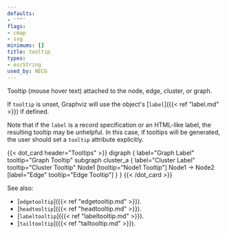 ```yaml
---
defaults:
- '""'
flags:
- cmap
- svg
minimums: []
title: tooltip
types:
- escString
used_by: NECG
---
```

Tooltip (mouse hover text) attached to the node, edge, cluster, or graph.

If `tooltip` is unset, Graphviz will use the object's [`label`]({{< ref "label.md" >}}) if defined.

Note
that if the `label` is a record specification or an HTML-like label, the
resulting tooltip may be unhelpful. In this case, if tooltips will be
generated, the user should set a `tooltip` attribute explicitly.

{{< dot_card header="Tooltips" >}}
digraph {
  label="Graph Label"
  tooltip="Graph Tooltip"
  subgraph cluster_a {
    label="Cluster Label"
    tooltip="Cluster Tooltip"
    Node1 [tooltip="Node1 Tooltip"]
    Node1 -> Node2 [label="Edge" tooltip="Edge Tooltip"]
  }
}
{{< /dot_card >}}

See also:

- [`edgetooltip`]({{< ref "edgetooltip.md" >}}).
- [`headtooltip`]({{< ref "headtooltip.md" >}}).
- [`labeltooltip`]({{< ref "labeltooltip.md" >}}).
- [`tailtooltip`]({{< ref "tailtooltip.md" >}}).
